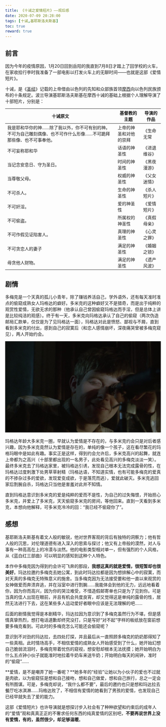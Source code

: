 ```yaml
---
title: 《十诫之爱情短片》——观后感
date: 2020-07-09 20:28:00
tags: [十诫,基耶斯洛夫斯基]
toc: true
reward: true
---
```


## 前言

因为今年的疫情原因，1月20日回到岳阳的我直到7月8日才踏上了回学校的火车，在家收拾行李时我准备了一部电影以打发火车上的无聊时间——也就是这部《爱情短片》。

<!-- more -->

十诫，是《[圣经](https://baike.baidu.com/item/圣经/110045)》记载的上帝借由以色列的先知和众部族首领[摩西](https://baike.baidu.com/item/摩西/284757)向以色列民族颁布的十条规定。波兰导演基耶斯洛夫斯基在摩西十诫的基础上根据个人理解导演了十部短片，分别是：

| 十诫原文                                                     | 基督教的主题           | 导演的作品   |
| ------------------------------------------------------------ | ---------------------- | ------------ |
| 我是耶和华你的神……除了我以外，你不可有别的神。不可为自己雕刻偶像、也不可作什么形像……不可跪拜那些像、也不可事奉他。 | 上帝的神圣和对他的崇拜 | 《生命无常   |
| 不可妄称耶和华                                               | 话语的神圣性           | 《进退维谷》 |
| 当记念安息日、守为圣日。                                     | 时间的神圣性           | 《黑夜漫游》 |
| 当尊敬父母。                                                 | 权威的神圣性           | 《父女迷情》 |
| 不可杀人。                                                   | 生命的神圣性           | 《杀人短片》 |
| 不可奸淫。                                                   | 爱的神圣性             | 《爱情短片》 |
| 不可偷盗。                                                   | 所属权的神圣性         | 《真假母亲》 |
| 不可作假见证陷害人。                                         | 真理的神圣性           | 《心灵之罪》 |
| 不可贪恋人的妻子                                             | 满足的神圣性           | 《婚姻之锁》 |
| 毋贪他人财物。                                               | 满足的神圣性           | 《遗产风波》 |

## 剧情

多梅克是一个天真的孤儿小青年，除了赚钱养活自己，学外语外，还有每天准时准点的偷窥成熟女人玛格达的癖好。多米克的这种癖好又不是猎奇，而是出于纯粹的观赏性爱情，无欲无求的那种（他承认自己曾因偷窥玛格达而手淫，但是总体上讲是比较纯洁的观感）。终于有一天，多米克向玛格达承认了自己的偷窥（两次伪造邮局汇款单，仅仅是为了见玛格达一面），玛格达对此是愤怒、鄙视与不屑，直到看到多米克的付出，感到自己的寂寞后（和恋人感情崩坏，深夜痛哭曾被多梅克窥见），两人开始约会。

![](/assets/blogImg/Dekalog-06.mkv_20200709_202743.311-1024x599.jpg)

玛格达年龄大多米克一圈，早就认为爱情是不存在的，与多米克约会只是对后者感兴趣，因为多米克竟然认为爱情是存在的，单纯的像一个孩子，这在看尽繁花的玛格玛眼中是如此有趣。事实正是这样，得到约会允许后，多米克高兴的起舞，就连上帝都为之高兴（十部里都出现的一名男子，此处看见高兴的多梅克淡淡一笑）。最终多米克去了玛格达家里，被玛格达引诱，发现自己根本无法完成露骨的性，在玛格达过度刺激下处男草草射精（玛格达语，不知道实情，也有可能多梅克的爱真的不掺杂过多的爱欲，发现爱变成欲，于是落荒而逃），爱就此破灭。多米克逃回家后割腕自杀，玛格达只当他是害羞对此并不知情。

直到玛格达意识到多米克的爱是纯粹的爱而不是性，为自己的过失悔恨，开始担心多米克，并爱上了多米克，天天偷窥多米克的房间，等他回来。直到一天看到多米克，本想向他解释，可多米克冷冷的回：“我已经不偷窥你了”。

## 感想

基耶斯洛夫斯基有着文人般的敏锐，他对世界客观的背后有独特的洞察力；他有哲人般的沉思，对伦理道德有进入深入的思索与探讨；他又有上帝般的漠然，对人与事有一种高高在上的冷漠与淡然。他的电影类型相对单一，但有强烈的个人风格，从《蓝白红三部曲》可以明显的感知到这种个人特色。

本作中多梅克因为得到约会许可飞奔的那段，**我想这真的就是爱情，很短暂却也很美好**。玛达拉邀约多梅克去她公寓，到此时玛达拉都是因为想排解心中的寂寞，而对天真的多梅克无特殊意义的施舍。当多梅克因为无法接受要和他一直以来观赏的女神做爱而奔溃弃逃，并在浴室中进行割腕......我能体会到他的无力，远远地看着你，因为你而高兴，因为你的哭泣难受，不惜造假邮寄单也只是为了见到你。可是当真的佳人出现在眼前，并且有机会共度良宵，却又觉得这是单纯的露骨的性，居然无法进行下去，这在某些多人运动爱好者眼中应该是无法理解的吧......

后面的剧情我觉得是本剧精华，玛达拉因为意识到了多梅克虽然行为不堪，但是感情真挚热烈，想打电话道歉却终究没打，只是写好“对不起”字样的板纸放在窗前想要多梅克看到。可此时的多梅克怎么可能还会偷窥呢？

意识到不对劲的玛达拉，去四处打探，并且最后从一直照顾多梅克的奶奶那得知了一些真相。此时情场高手，不相信爱情的成熟女人开始感受到了什么，她开始幻想自己脆弱流泪时，多梅克带着忧伤的窥视，想安慰却根本无法抚摸；她开始明白为什么五点钟小伙子就能准时地拉着牛奶车来送牛奶；开始明白每天的闹钟，准时的“偷窥”......

**爱情，是不是嘲弄了她一番呢？**她多年的“经验”让她以为小伙子的爱也不过就是肉欲，以为偷窥狂是想和自己接吻，想和自己做爱，想和自己旅行，总之一定会有所图谋。可是，多梅克却说，“我什么都不要”，最后的邀约也只是想和玛达拉去餐厅吃冰淇淋......玛格达败了，不相信有爱情的她看到了男孩的爱情，也发现自己已经早就失去了爱的能力。

这部《爱情短片》也许导演就是想探讨步入社会有了种种欲望和约束后的成年人的“爱情”观和真真正正的不奢求任何东西的纯真爱情的区别吧，**不要再说世界上没有爱情，有的，虽然很少，却足够温暖**。

